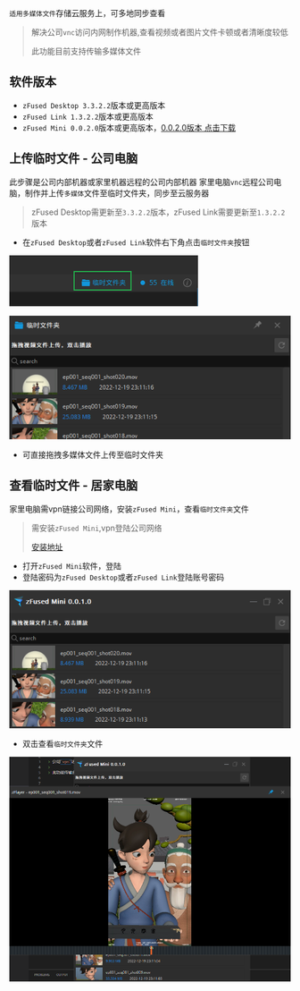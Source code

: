 `适用多媒体文件`存储云服务上，可多地同步查看

> 解决公司`vnc`访问内网制作机器,查看视频或者图片文件卡顿或者清晰度较低
> 
> 此功能目前支持传输多媒体文件

## 软件版本
- `zFused Desktop 3.3.2.2`版本或更高版本
- `zFused Link 1.3.2.2`版本或更高版本
- `zFused Mini 0.0.2.0`版本或更高版本，[0.0.2.0版本 点击下载](https://pan.baidu.com/s/1tIETI-QcfotwcxAFsqrojg?pwd=i9bp)

## 上传临时文件 - 公司电脑
此步骤是公司内部机器或家里机器远程的公司内部机器
家里电脑`vnc`远程公司电脑，制作并上传`多媒体`文件至临时文件夹，同步至云服务器

> zFused Desktop需更新至`3.3.2.2`版本，zFused Link需要更新至`1.3.2.2`版本

- 在`zFused Desktop`或者`zFused Link`软件右下角点击`临时文件夹`按钮  

![](desktop/../../images/vpn/temp_file/Snipaste_2022-12-19_23-04-17.png ':size=600')  

![](desktop/../../images/vpn/temp_file/Snipaste_2022-12-19_23-12-07.png ':size=600')

- 可直接拖拽多媒体文件上传至临时文件夹

## 查看临时文件 - 居家电脑
家里电脑需vpn链接公司网络，安装`zFused Mini`，查看`临时文件夹`文件

> 需安装`zFused Mini`,vpn登陆公司网络
> 
> [安装地址](https://pan.baidu.com/s/1tIETI-QcfotwcxAFsqrojg?pwd=i9bp)

- 打开`zFused Mini`软件，登陆
- 登陆密码为`zFused Desktop`或者`zFused Link`登陆账号密码

![](desktop/../../images/vpn/temp_file/Snipaste_2022-12-19_23-17-33.png ':size=600')

- 双击查看`临时文件夹`文件

![](desktop/../../images/vpn/temp_file/Snipaste_2022-12-19_23-19-15.png ':size=600')


